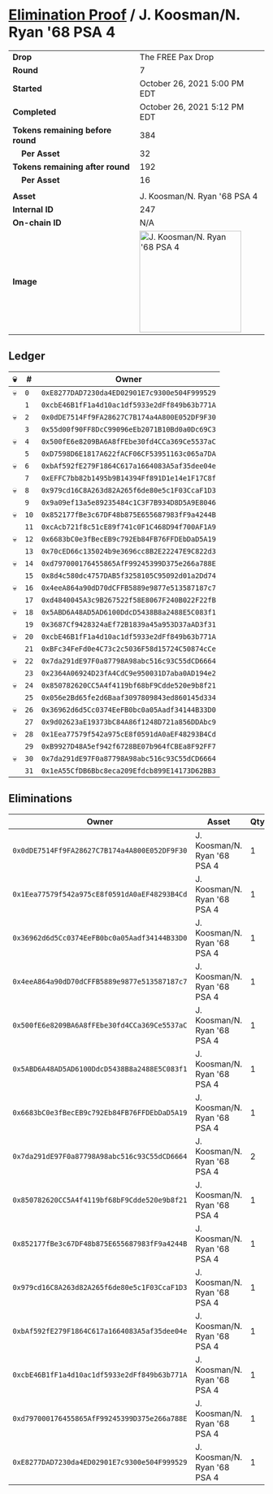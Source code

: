 # [Elimination Proof](./readme.md) / J. Koosman/N. Ryan &#039;68 PSA 4

|||
|---|---|
| **Drop** | The FREE Pax Drop |
| **Round** | 7 |
| **Started** | October 26, 2021 5:00 PM EDT |
| **Completed** | October 26, 2021 5:12 PM EDT |
| **Tokens remaining before round** | 384 |
| **&nbsp;&nbsp;&nbsp;&nbsp;Per Asset** | 32 |
| **Tokens remaining after round** | 192 |
| **&nbsp;&nbsp;&nbsp;&nbsp;Per Asset** | 16 |
| | |
| **Asset** | J. Koosman/N. Ryan &#039;68 PSA 4 |
| **Internal ID** | 247 |
| **On-chain ID** | N/A |
| **Image** | <img src="https://tcdn.blokpax.com/94aa4804-2e23-4197-b5e6-faefacbbdbdc/972ae417f1329d37d3cdce6c1b1ce558cc389a719f4ad977c26802459006f404.jpg" height="200" alt="J. Koosman/N. Ryan &#039;68 PSA 4" /> |

## Ledger

| 💀 | # | Owner |
| --- | --- | --- |
| 💀 | `0` | `0xE8277DAD7230da4ED02901E7c9300e504F999529` |
|  | `1` | `0xcbE46B1fF1a4d10ac1df5933e2dFf849b63b771A` |
| 💀 | `2` | `0x0dDE7514Ff9FA28627C7B174a4A800E052DF9F30` |
|  | `3` | `0x55d00f90FF8DcC99096eEb2071B10Bd0a0Dc69C3` |
| 💀 | `4` | `0x500fE6e8209BA6A8fFEbe30fd4CCa369Ce5537aC` |
|  | `5` | `0xD7598D6E1817A622fACF06CF53951163c065a7DA` |
| 💀 | `6` | `0xbAf592fE279F1864C617a1664083A5af35dee04e` |
|  | `7` | `0xEFFC7bb82b1495b9B14394Ff891D1e14e1F17C8f` |
| 💀 | `8` | `0x979cd16C8A263d82A265f6de80e5c1F03CcaF1D3` |
|  | `9` | `0x9a09ef13a5e89235484c1C3F7B934D8D5A9E8046` |
| 💀 | `10` | `0x852177fBe3c67DF48b875E655687983fF9a4244B` |
|  | `11` | `0xcAcb721f8c51cE89f741c0F1C468D94f700AF1A9` |
| 💀 | `12` | `0x6683bC0e3fBecEB9c792Eb84FB76FFDEbDaD5A19` |
|  | `13` | `0x70cED66c135024b9e3696cc8B2E22247E9C822d3` |
| 💀 | `14` | `0xd797000176455865AfF99245399D375e266a788E` |
|  | `15` | `0x8d4c580dc4757DAB5f3258105C95092d01a2Dd74` |
| 💀 | `16` | `0x4eeA864a90dD70dCFFB5889e9877e513587187c7` |
|  | `17` | `0xd4840045A3c9B267522f58E8067F240B022F22fB` |
| 💀 | `18` | `0x5ABD6A48AD5AD6100DdcD5438B8a2488E5C083f1` |
|  | `19` | `0x3687Cf9428324aEf72B1839a45a953D37aAD3f31` |
| 💀 | `20` | `0xcbE46B1fF1a4d10ac1df5933e2dFf849b63b771A` |
|  | `21` | `0xBFc34FeFd0e4C73c2c5036F58d15724C50874cCe` |
| 💀 | `22` | `0x7da291dE97F0a87798A98abc516c93C55dCD6664` |
|  | `23` | `0x2364A06924D23fA4CdC9e950031D7aba0AD194e2` |
| 💀 | `24` | `0x850782620CC5A4f4119bf68bF9Cdde520e9b8f21` |
|  | `25` | `0x056e2Bd65fe2d6Baaf3097809843ed860145d334` |
| 💀 | `26` | `0x36962d6d5Cc0374EeFB0bc0a05Aadf34144B33D0` |
|  | `27` | `0x9d02623aE19373bC84A86f1248D721a856DDAbc9` |
| 💀 | `28` | `0x1Eea77579f542a975cE8f0591dA0aEF48293B4Cd` |
|  | `29` | `0xB9927D48A5ef942f6728BE07b964fCBEa8F92FF7` |
| 💀 | `30` | `0x7da291dE97F0a87798A98abc516c93C55dCD6664` |
|  | `31` | `0x1eA55CfDB6Bbc8eca209Efdcb899E14173D62BB3` |


## Eliminations

| Owner | Asset | Qty. | Transaction |
| --- | --- | --- | --- |
| `0x0dDE7514Ff9FA28627C7B174a4A800E052DF9F30` | J. Koosman/N. Ryan '68 PSA 4 | 1 | [Polygonscan](https://polygonscan.com/tx/0x1f8733310af28413bb2eb11ec91587d60d6c2849b5cf81e64daf1440435e47b5) |
| `0x1Eea77579f542a975cE8f0591dA0aEF48293B4Cd` | J. Koosman/N. Ryan '68 PSA 4 | 1 | [Polygonscan](https://polygonscan.com/tx/0x78becec456ddc357385411b79b2e9a74f8c818eb72ddb4a164b5a9cf132ebdf2) |
| `0x36962d6d5Cc0374EeFB0bc0a05Aadf34144B33D0` | J. Koosman/N. Ryan '68 PSA 4 | 1 | [Polygonscan](https://polygonscan.com/tx/0xb9a0639c72849492626f31cb9aedc69530ab166487fb4d7630e88efb144ca3f9) |
| `0x4eeA864a90dD70dCFFB5889e9877e513587187c7` | J. Koosman/N. Ryan '68 PSA 4 | 1 | [Polygonscan](https://polygonscan.com/tx/0xd57a6918442cdc522d37669d1e5a967cad41bde7ad89db2e2739b45156e58af7) |
| `0x500fE6e8209BA6A8fFEbe30fd4CCa369Ce5537aC` | J. Koosman/N. Ryan '68 PSA 4 | 1 | [Polygonscan](https://polygonscan.com/tx/0x709fbe183e728ef46f721813858fb665725cbe89fcc2951acd0860746ba203e4) |
| `0x5ABD6A48AD5AD6100DdcD5438B8a2488E5C083f1` | J. Koosman/N. Ryan '68 PSA 4 | 1 | [Polygonscan](https://polygonscan.com/tx/0xe778c2c5e2c682efcc78be761175094151b05c4f67eff69e193b19a7b8e4e5cd) |
| `0x6683bC0e3fBecEB9c792Eb84FB76FFDEbDaD5A19` | J. Koosman/N. Ryan '68 PSA 4 | 1 | [Polygonscan](https://polygonscan.com/tx/0x4e91a7353b1bb9d283f623148b394ec02794d461f899ec987b4ab87fdb51cb76) |
| `0x7da291dE97F0a87798A98abc516c93C55dCD6664` | J. Koosman/N. Ryan '68 PSA 4 | 2 | [Polygonscan](https://polygonscan.com/tx/0xee23ea0be4334159eda82b1996e4c7f6ce4dac1e95b138147470c34e56f429c1) |
| `0x850782620CC5A4f4119bf68bF9Cdde520e9b8f21` | J. Koosman/N. Ryan '68 PSA 4 | 1 | [Polygonscan](https://polygonscan.com/tx/0xe335d390eba2aeb0fe5e676c5cc63657868426d36c25a11df397f15aa1c31aa3) |
| `0x852177fBe3c67DF48b875E655687983fF9a4244B` | J. Koosman/N. Ryan '68 PSA 4 | 1 | [Polygonscan](https://polygonscan.com/tx/0x1e5bd21cffdb09eb9af14ab889a18a8d063bc8fcfb3035222589f4e35e983b80) |
| `0x979cd16C8A263d82A265f6de80e5c1F03CcaF1D3` | J. Koosman/N. Ryan '68 PSA 4 | 1 | [Polygonscan](https://polygonscan.com/tx/0x91d5d21c169365239b5e46c0e516f46201ddf0037ee609d9eb491029a694c686) |
| `0xbAf592fE279F1864C617a1664083A5af35dee04e` | J. Koosman/N. Ryan '68 PSA 4 | 1 | [Polygonscan](https://polygonscan.com/tx/0x3dc8f48e588ec88804235be56b630a8c9106e0efa7664332e6ef7e639d543440) |
| `0xcbE46B1fF1a4d10ac1df5933e2dFf849b63b771A` | J. Koosman/N. Ryan '68 PSA 4 | 1 | [Polygonscan](https://polygonscan.com/tx/0xf37b137be64fa8f88b975c931b876a9afbf2e7026a934dc923f95b1fa3b9b43c) |
| `0xd797000176455865AfF99245399D375e266a788E` | J. Koosman/N. Ryan '68 PSA 4 | 1 | [Polygonscan](https://polygonscan.com/tx/0xabcfa80ec30d5ad669910d9a1c57fee8dd232c30ba6473f084921cc67f969f85) |
| `0xE8277DAD7230da4ED02901E7c9300e504F999529` | J. Koosman/N. Ryan '68 PSA 4 | 1 | [Polygonscan](https://polygonscan.com/tx/0x5d31dd90fdc3a13d1e5df5b4ec18a932f26a0730a6bdf000eb190e34697d764d) |

